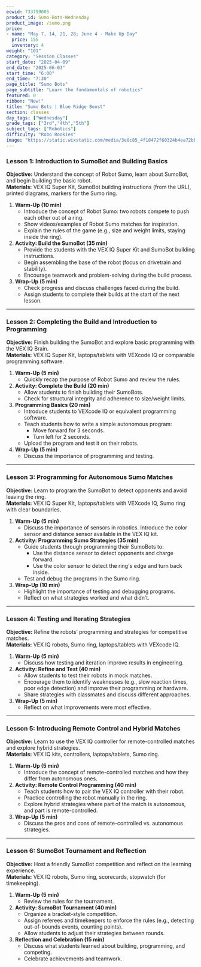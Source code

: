 ```yaml
---
ecwid: 733799005
product_id: Sumo-Bots-Wednesday
product_image: /sumo.png 
price:
- name: "May 7, 14, 21, 28; June 4 - Make Up Day"
  price: 155
  inventory: 4
weight: "101"
category: "Session Classes"
start_date: "2025-04-09"
end_date: "2025-06-03"
start_time: "6:00"
end_time: "7:30"
page_title: "Sumo Bots"
page_subtitle: "Learn the fundamentals of robotics"
featured: 0
ribbon: "New!"
title: "Sumo Bots | Blue Ridge Boost"
section: classes
day_tags: ["Wednesday"]
grade_tags: ["3rd","4th","5th"]
subject_tags: ["Robotics"]
difficulty: "Robo Rookies"
image: "https://static.wixstatic.com/media/3e0c85_4f18472f60324b4ea72bbfa008655b2e~mv2.jpg/v1/fill/w_1853,h_1390,al_c,q_90/IMG_9187.JPG"
---
```

<h3><strong>Lesson 1: Introduction to SumoBot and Building Basics</strong></h3> <p><strong>Objective:</strong> Understand the concept of Robot Sumo, learn about SumoBot, and begin building the basic robot.<br> <strong>Materials:</strong> VEX IQ Super Kit, SumoBot building instructions (from the URL), printed diagrams, markers for the Sumo ring.</p> <ol> <li><strong>Warm-Up (10 min)</strong> <ul> <li>Introduce the concept of Robot Sumo: two robots compete to push each other out of a ring.</li> <li>Show videos/examples of Robot Sumo matches for inspiration.</li> <li>Explain the rules of the game (e.g., size and weight limits, staying inside the ring).</li> </ul> </li> <li><strong>Activity: Build the SumoBot (35 min)</strong> <ul> <li>Provide the students with the VEX IQ Super Kit and SumoBot building instructions.</li> <li>Begin assembling the base of the robot (focus on drivetrain and stability).</li> <li>Encourage teamwork and problem-solving during the build process.</li> </ul> </li> <li><strong>Wrap-Up (5 min)</strong> <ul> <li>Check progress and discuss challenges faced during the build.</li> <li>Assign students to complete their builds at the start of the next lesson.</li> </ul> </li> </ol> <hr> <h3><strong>Lesson 2: Completing the Build and Introduction to Programming</strong></h3> <p><strong>Objective:</strong> Finish building the SumoBot and explore basic programming with the VEX IQ Brain.<br> <strong>Materials:</strong> VEX IQ Super Kit, laptops/tablets with VEXcode IQ or comparable programming software.</p> <ol> <li><strong>Warm-Up (5 min)</strong> <ul> <li>Quickly recap the purpose of Robot Sumo and review the rules.</li> </ul> </li> <li><strong>Activity: Complete the Build (20 min)</strong> <ul> <li>Allow students to finish building their SumoBots.</li> <li>Check for structural integrity and adherence to size/weight limits.</li> </ul> </li> <li><strong>Programming Basics (20 min)</strong> <ul> <li>Introduce students to VEXcode IQ or equivalent programming software.</li> <li>Teach students how to write a simple autonomous program: <ul> <li>Move forward for 3 seconds.</li> <li>Turn left for 2 seconds.</li> </ul> </li> <li>Upload the program and test it on their robots.</li> </ul> </li> <li><strong>Wrap-Up (5 min)</strong> <ul> <li>Discuss the importance of programming and testing.</li> </ul> </li> </ol> <hr> <h3><strong>Lesson 3: Programming for Autonomous Sumo Matches</strong></h3> <p><strong>Objective:</strong> Learn to program the SumoBot to detect opponents and avoid leaving the ring.<br> <strong>Materials:</strong> VEX IQ Super Kit, laptops/tablets with VEXcode IQ, Sumo ring with clear boundaries.</p> <ol> <li><strong>Warm-Up (5 min)</strong> <ul> <li>Discuss the importance of sensors in robotics. Introduce the color sensor and distance sensor available in the VEX IQ kit.</li> </ul> </li> <li><strong>Activity: Programming Sumo Strategies (35 min)</strong> <ul> <li>Guide students through programming their SumoBots to: <ul> <li>Use the distance sensor to detect opponents and charge forward.</li> <li>Use the color sensor to detect the ring's edge and turn back inside.</li> </ul> </li> <li>Test and debug the programs in the Sumo ring.</li> </ul> </li> <li><strong>Wrap-Up (10 min)</strong> <ul> <li>Highlight the importance of testing and debugging programs.</li> <li>Reflect on what strategies worked and what didn’t.</li> </ul> </li> </ol> <hr> <h3><strong>Lesson 4: Testing and Iterating Strategies</strong></h3> <p><strong>Objective:</strong> Refine the robots’ programming and strategies for competitive matches.<br> <strong>Materials:</strong> VEX IQ robots, Sumo ring, laptops/tablets with VEXcode IQ.</p> <ol> <li><strong>Warm-Up (5 min)</strong> <ul> <li>Discuss how testing and iteration improve results in engineering.</li> </ul> </li> <li><strong>Activity: Refine and Test (40 min)</strong> <ul> <li>Allow students to test their robots in mock matches.</li> <li>Encourage them to identify weaknesses (e.g., slow reaction times, poor edge detection) and improve their programming or hardware.</li> <li>Share strategies with classmates and discuss different approaches.</li> </ul> </li> <li><strong>Wrap-Up (5 min)</strong> <ul> <li>Reflect on what improvements were most effective.</li> </ul> </li> </ol> <hr> <h3><strong>Lesson 5: Introducing Remote Control and Hybrid Matches</strong></h3> <p><strong>Objective:</strong> Learn to use the VEX IQ controller for remote-controlled matches and explore hybrid strategies.<br> <strong>Materials:</strong> VEX IQ kits, controllers, laptops/tablets, Sumo ring.</p> <ol> <li><strong>Warm-Up (5 min)</strong> <ul> <li>Introduce the concept of remote-controlled matches and how they differ from autonomous ones.</li> </ul> </li> <li><strong>Activity: Remote Control Programming (40 min)</strong> <ul> <li>Teach students how to pair the VEX IQ controller with their robot.</li> <li>Practice controlling the robot manually in the ring.</li> <li>Explore hybrid strategies where part of the match is autonomous, and part is remote-controlled.</li> </ul> </li> <li><strong>Wrap-Up (5 min)</strong> <ul> <li>Discuss the pros and cons of remote-controlled vs. autonomous strategies.</li> </ul> </li> </ol> <hr> <h3><strong>Lesson 6: SumoBot Tournament and Reflection</strong></h3> <p><strong>Objective:</strong> Host a friendly SumoBot competition and reflect on the learning experience.<br> <strong>Materials:</strong> VEX IQ robots, Sumo ring, scorecards, stopwatch (for timekeeping).</p> <ol> <li><strong>Warm-Up (5 min)</strong> <ul> <li>Review the rules for the tournament.</li> </ul> </li> <li><strong>Activity: SumoBot Tournament (40 min)</strong> <ul> <li>Organize a bracket-style competition.</li> <li>Assign referees and timekeepers to enforce the rules (e.g., detecting out-of-bounds events, counting points).</li> <li>Allow students to adjust their strategies between rounds.</li> </ul> </li> <li><strong>Reflection and Celebration (15 min)</strong> <ul> <li>Discuss what students learned about building, programming, and competing.</li> <li>Celebrate achievements and teamwork.</li></ul></li></ol>
